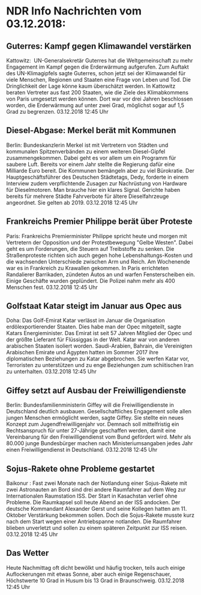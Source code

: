 # NDR Info Nachrichten vom 03.12.2018:


## Guterres: Kampf gegen Klimawandel verstärken
Kattowitz:   UN-Generalsekretär Guterres hat die Weltgemeinschaft zu mehr Engagement im Kampf gegen die Erderwärmung aufgerufen. Zum Auftakt des UN-Klimagipfels sagte Guterres, schon jetzt sei der Klimawandel für viele Menschen, Regionen und Staaten eine Frage von Leben und Tod. Die Dringlichkeit der Lage könne kaum überschätzt werden. In Kattowitz beraten Vertreter aus fast 200 Staaten, wie die Ziele des Klimabkommens von Paris umgesetzt werden können. Dort war vor drei Jahren beschlossen worden, die Erderwärmung auf unter zwei Grad, möglichst sogar auf 1,5 Grad zu begrenzen. 03.12.2018 12:45 Uhr 

## Diesel-Abgase: Merkel berät mit Kommunen
Berlin:    Bundeskanzlerin Merkel ist mit Vertretern von Städten und kommunalen Spitzenverbänden zu einem weiteren Diesel-Gipfel zusammengekommen. Dabei geht es vor allem um ein Programm für saubere Luft. Bereits vor einem Jahr stellte die Regierung dafür eine Milliarde Euro bereit. Die Kommunen bemängeln aber zu viel Bürokratie. Der Hauptgeschäftsführer des Deutschen Städtetags, Dedy, forderte in einem Interview zudem verpflichtende Zusagen zur Nachrüstung von Hardware für Dieselmotoren. Man brauche hier ein klares Signal. Gerichte haben bereits für mehrere Städte Fahrverbote für ältere Dieselfahrzeuge angeordnet. Sie gelten ab 2019. 03.12.2018 12:45 Uhr 

## Frankreichs Premier Philippe berät über Proteste
Paris:    Frankreichs Premierminister Philippe spricht heute und morgen mit Vertretern der Opposition und der Protestbewegung "Gelbe Westen". Dabei geht es um Forderungen, die Steuern auf Treibstoffe zu senken. Die Straßenproteste richten sich auch gegen hohe Lebenshaltungs-Kosten und die wachsenden Unterschiede zwischen Arm und Reich. Am Wochenende war es in Frankreich zu Krawallen gekommen. In Paris errichteten Randalierer Barrikaden, zündeten Autos an und warfen Fensterscheiben ein. Einige Geschäfte wurden geplündert. Die Polizei nahm mehr als 400 Menschen fest. 03.12.2018 12:45 Uhr 

## Golfstaat Katar steigt im Januar aus Opec aus
Doha: Das Golf-Emirat Katar verlässt im Januar die Organisation erdölexportierender Staaten. Dies habe man der Opec mitgeteilt, sagte Katars Energieminister. Das Emirat ist seit 57 Jahren Mitglied der Opec und der größte Lieferant für Flüssiggas in der Welt. Katar war von anderen arabischen Staaten isoliert worden. Saudi-Arabien, Bahrain, die Vereinigten Arabischen Emirate und Ägypten hatten im Sommer 2017 ihre diplomatischen Beziehungen zu Katar abgebrochen. Sie werfen Katar vor, Terroristen zu unterstützen und zu enge Beziehungen zum schiitischen Iran zu unterhalten. 03.12.2018 12:45 Uhr 

## Giffey setzt auf Ausbau der Freiwilligendienste
Berlin:   Bundesfamilienministerin Giffey will die Freiwilligendienste in Deutschland deutlich ausbauen. Gesellschaftliches Engagement solle allen jungen Menschen ermöglicht werden, sagte Giffey. Sie stellte ein neues Konzept zum Jugendfreiwilligenjahr vor. Demnach soll mittelfristig ein Rechtsanspruch für unter 27-Jährige geschaffen werden, damit eine Vereinbarung für den Freiwilligendienst vom Bund gefördert wird. Mehr als 80.000 junge Bundesbürger machen nach Ministeriumsangaben jedes Jahr einen Freiwilligendienst in Deutschland. 03.12.2018 12:45 Uhr 

## Sojus-Rakete ohne Probleme gestartet
Baikonur :    Fast zwei Monate nach der Notlandung einer Sojus-Rakete mit zwei Astronauten an Bord sind drei andere Raumfahrer auf dem Weg zur Internationalen Raumstation ISS. Der Start in Kasachstan verlief ohne Probleme. Die Raumkapsel soll heute Abend an der ISS andocken. Der deutsche Kommandant Alexander Gerst und seine Kollegen hatten am 11. Oktober Verstärkung bekommen sollen. Doch die Sojus-Rakete musste kurz nach dem Start wegen einer Antriebspanne notlanden. Die Raumfahrer blieben unverletzt und sollen zu einem späteren Zeitpunkt zur ISS reisen. 03.12.2018 12:45 Uhr 

## Das Wetter
Heute Nachmittag oft dicht bewölkt und häufig trocken, teils auch einige Auflockerungen mit etwas Sonne, aber auch einige Regenschauer, Höchstwerte 10 Grad in Husum bis 13 Grad in Braunschweig. 03.12.2018 12:45 Uhr 

